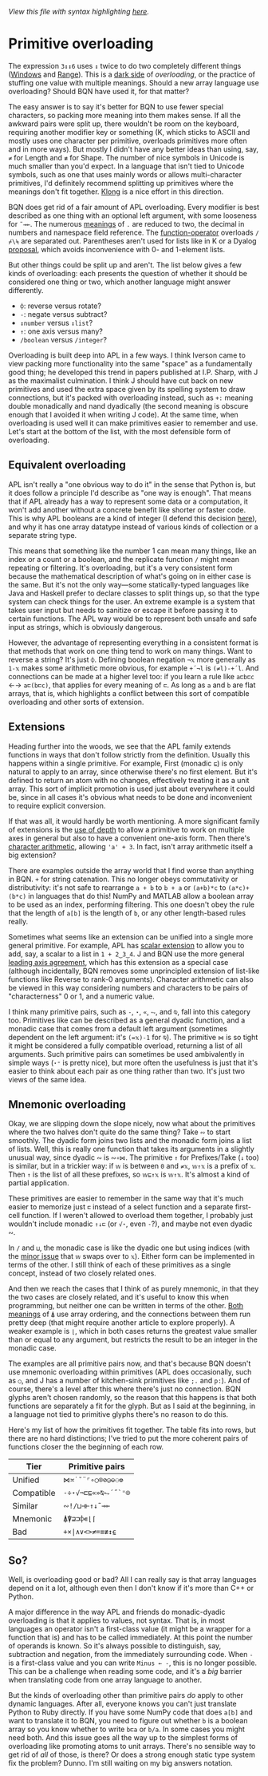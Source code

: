 *View this file with syntax highlighting [here](https://mlochbaum.github.io/BQN/commentary/overload.html).*

# Primitive overloading

The expression `3↕↕6` uses `↕` twice to do two completely different things ([Windows](../doc/windows.md) and [Range](../doc/range.md)). This is a [dark side](problems.md#incoherent-monad-dyad-builtin-pairs) of *overloading*, or the practice of stuffing one value with multiple meanings. Should a new array language use overloading? Should BQN have used it, for that matter?

The easy answer is to say it's better for BQN to use fewer special characters, so packing more meaning into them makes sense. If all the awkward pairs were split up, there wouldn't be room on the keyboard, requiring another modifier key or something (K, which sticks to ASCII and mostly uses one character per primitive, overloads primitives more often and in more ways). But mostly I didn't have any better ideas than using, say, `≠` for Length and `≢` for Shape. The number of nice symbols in Unicode is much smaller than you'd expect. In a language that isn't tied to Unicode symbols, such as one that uses mainly words or allows multi-character primitives, I'd definitely recommend splitting up primitives where the meanings don't fit together. [Klong](https://aplwiki.com/wiki/Klong) is a nice effort in this direction.

BQN does get rid of a fair amount of APL overloading. Every modifier is best described as one thing with an optional left argument, with some looseness for `˜⊸⟜`. The numerous [meanings](https://aplwiki.com/wiki/Dot) of `.` are reduced to two, the decimal in numbers and namespace field reference. The [function-operator](https://aplwiki.com/wiki/Function-operator_overloading) overloads `/⌿\⍀` are separated out. Parentheses aren't used for lists like in K or a Dyalog [proposal](https://aplwiki.com/wiki/Array_notation), which avoids inconvenience with 0- and 1-element lists.

But other things could be split up and aren't. The list below gives a few kinds of overloading: each presents the question of whether it should be considered one thing or two, which another language might answer differently.

- `⌽`: reverse versus rotate?
- `-`: negate versus subtract?
- `↕number` versus `↕list`?
- `↑`: one axis versus many?
- `/boolean` versus `/integer`?

Overloading is built deep into APL in a few ways. I think Iverson came to view packing more functionality into the same "space" as a fundamentally good thing; he developed this trend in papers published at I.P. Sharp, with J as the maximalist culmination. I think J should have cut back on new primitives and used the extra space given by its spelling system to draw connections, but it's packed with overloading instead, such as `+:` meaning double monadically and nand dyadically (the second meaning is obscure enough that I avoided it when writing J code). At the same time, when overloading is used well it can make primitives easier to remember and use. Let's start at the bottom of the list, with the most defensible form of overloading.

## Equivalent overloading

APL isn't really a "one obvious way to do it" in the sense that Python is, but it does follow a principle I'd describe as "one way is enough". That means that if APL already has a way to represent some data or a computation, it won't add another without a concrete benefit like shorter or faster code. This is why APL booleans are a kind of integer (I defend this decision [here](../tutorial/combinator.md#booleans)), and why it has one array datatype instead of various kinds of collection or a separate string type.

This means that something like the number 1 can mean many things, like an index or a count or a boolean, and the replicate function `/` might mean repeating or filtering. It's overloading, but it's a very consistent form because the mathematical description of what's going on in either case is the same. But it's not the only way—some statically-typed languages like Java and Haskell prefer to declare classes to split things up, so that the type system can check things for the user. An extreme example is a system that takes user input but needs to sanitize or escape it before passing it to certain functions. The APL way would be to represent both unsafe and safe input as strings, which is obviously dangerous.

However, the advantage of representing everything in a consistent format is that methods that work on one thing tend to work on many things. Want to reverse a string? It's just `⌽`. Defining boolean negation `¬𝕩` more generally as `1-𝕩` makes some arithmetic more obvious, for example `+´¬l` is `(≠l)-+´l`. And connections can be made at a higher level too: if you learn a rule like `a⊏b⊏c` ←→ `a⊏(b⊏c)`, that applies for every meaning of `⊏`. As long as `a` and `b` are flat arrays, that is, which highlights a conflict between this sort of compatible overloading and other sorts of extension.

## Extensions

Heading further into the woods, we see that the APL family extends functions in ways that don't follow strictly from the definition. Usually this happens within a single primitive. For example, First (monadic `⊑`) is only natural to apply to an array, since otherwise there's no first element. But it's defined to return an atom with no changes, effectively treating it as a unit array. This sort of implicit promotion is used just about everywhere it could be, since in all cases it's obvious what needs to be done and inconvenient to require explicit conversion.

If that was all, it would hardly be worth mentioning. A more significant family of extensions is the [use of depth](../doc/depth.md#testing-depth-for-multiple-axis-primitives) to allow a primitive to work on multiple axes in general but also to have a convenient one-axis form. Then there's [character arithmetic](../doc/arithmetic.md#character-arithmetic), allowing `'a' + 3`. In fact, isn't array arithmetic itself a big extension?

There are examples outside the array world that I find worse than anything in BQN. `+` for string catenation. This no longer obeys commutativity or distributivity: it's not safe to rearrange `a + b` to `b + a` or `(a+b)*c` to `(a*c)+(b*c)` in languages that do this! NumPy and MATLAB allow a boolean array to be used as an index, performing filtering. This one doesn't obey the rule that the length of `a[b]` is the length of `b`, or any other length-based rules really.

Sometimes what seems like an extension can be unified into a single more general primitive. For example, APL has [scalar extension](https://aplwiki.com/wiki/Scalar_extension) to allow you to add, say, a scalar to a list in `1 + 2‿3‿4`. J and BQN use the more general [leading axis agreement](../doc/leading.md#leading-axis-agreement), which has this extension as a special case (although incidentally, BQN removes some unprincipled extension of list-like functions like Reverse to rank-0 arguments). Character arithmetic can also be viewed in this way considering numbers and characters to be pairs of "characterness" 0 or 1, and a numeric value.

I think many primitive pairs, such as `-`, `⋆`, `«`, `⥊`, and `⍉`, fall into this category too. Primitives like can be described as a general dyadic function, and a monadic case that comes from a default left argument (sometimes dependent on the left argument: it's `(=𝕩)-1` for `⍉`). The primitive `⋈` is so tight it might be considered a fully compatible overload, returning a list of all arguments. Such primitive pairs can sometimes be used ambivalently in simple ways (`⋆⁼` is pretty nice), but more often the usefulness is just that it's easier to think about each pair as one thing rather than two. It's just two views of the same idea.

## Mnemonic overloading

Okay, we are slipping down the slope nicely, now what about the primitives where the two halves don't quite do the same thing? Take `∾` to start smoothly. The dyadic form joins two lists and the monadic form joins a list of lists. Well, this is really one function that takes its arguments in a slightly unusual way, since dyadic `∾` is `∾∘⋈`. The primitive `↑` for Prefixes/Take (`↓` too) is similar, but in a trickier way: if `𝕨` is between `0` and `≠𝕩`, `𝕨↑𝕩` is a prefix of `𝕩`. Then `↑` is the list of all these prefixes, so `𝕨⊑↑𝕩` is `𝕨↑𝕩`. It's almost a kind of partial application.

These primitives are easier to remember in the same way that it's much easier to memorize just `⊏` instead of a select function and a separate first-cell function. If I weren't allowed to overload them together, I probably just wouldn't include monadic `↑↓⊏` (or `√⋆`, even `-`?), and maybe not even dyadic `∾`.

In `/` and `⊔`, the monadic case is like the dyadic one but using indices (with the [minor issue](problems.md#monadic-argument-corresponds-to-left-for--and-) that `𝕨` swaps over to `𝕩`). Either form can be implemented in terms of the other. I still think of each of these primitives as a single concept, instead of two closely related ones.

And then we reach the cases that I think of as purely mnemonic, in that they the two cases are closely related, and it's useful to know this when programming, but neither one can be written in terms of the other. [Both meanings](../doc/order.md) of `⍋` use array ordering, and the connections between them run pretty deep (that might require another article to explore properly). A weaker example is `⌊`, which in both cases returns the greatest value smaller than or equal to any argument, but restricts the result to be an integer in the monadic case.

The examples are all primitive pairs now, and that's because BQN doesn't use mnemonic overloading within primitives (APL does occasionally, such as `○`, and J has a number of kitchen-sink primitives like `;.` and `p:`). And of course, there's a level after this where there's just no connection. BQN glyphs aren't chosen randomly, so the reason that this happens is that both functions are separately a fit for the glyph. But as I said at the beginning, in a language not tied to primitive glyphs there's no reason to do this.

Here's my list of how the primitives fit together. The table fits into rows, but there are no hard distinctions; I've tried to put the more coherent pairs of functions closer the the beginning of each row.

Tier       | Primitive pairs
-----------|-----------------
Unified    | `⋈≍˙˘¨⌜∘○⌾⊘◶⎉⚇⎊`
Compatible | ``-÷⋆√¬⊏⊑«»⍉⥊´˝`⁼⍟``
Similar    | `∾!/⊔⊣⊢↑↓˜⊸⟜`
Mnemonic   | `⍋⍒⊒⊐⌽∊⌊⌈`
Bad        | `+×\|∧∨<>≠=≡≢↕⍷`

## So?

Well, is overloading good or bad? All I can really say is that array languages depend on it a lot, although even then I don't know if it's more than C++ or Python.

A major difference in the way APL and friends do monadic-dyadic overloading is that it applies to values, not syntax. That is, in most languages an operator isn't a first-class value (it might be a wrapper for a function that is) and has to be called immediately. At this point the number of operands is known. So it's always possible to distinguish, say, subtraction and negation, from the immediately surrounding code. When `-` is a first-class value and you can write `Minus ← -`, this is no longer possible. This can be a challenge when reading some code, and it's a *big* barrier when translating code from one array language to another.

But the kinds of overloading other than primitive pairs *do* apply to other dynamic languages. After all, everyone knows you can't just translate Python to Ruby directly. If you have some NumPy code that does `a[b]` and want to translate it to BQN, you need to figure out whether `b` is a boolean array so you know whether to write `b⊏a` or `b/a`. In some cases you might need both. And this issue goes all the way up to the simplest forms of overloading like promoting atoms to unit arrays. There's no sensible way to get rid of *all* of those, is there? Or does a strong enough static type system fix the problem? Dunno. I'm still waiting on my big answers notation.
